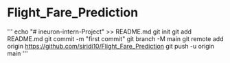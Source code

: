# Flight_Fare_Prediction
'''
echo "# ineuron-intern-Project" >> README.md
git init
git add README.md
git commit -m "first commit"
git branch -M main
git remote add origin https://github.com/siridi10/Flight_Fare_Prediction
git push -u origin main
'''